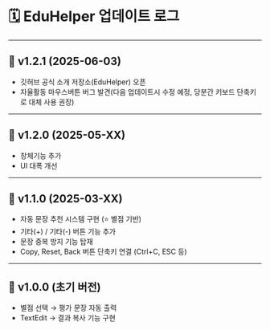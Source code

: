 # 🗓️ EduHelper 업데이트 로그

---

## 📌 v1.2.1 (2025-06-03)
- 깃허브 공식 소개 저장소(EduHelper) 오픈
- 자율활동 마우스버튼 버그 발견(다음 업데이트시 수정 예정, 당분간 키보드 단축키로 대체 사용 권장)

---

## 📌 v1.2.0 (2025-05-XX)
- 창체기능 추가
- UI 대폭 개선

---

## 📌 v1.1.0 (2025-03-XX)
- 자동 문장 추천 시스템 구현 (⭐ 별점 기반)
- 기타(+) / 기타(-) 버튼 기능 추가
- 문장 중복 방지 기능 탑재
- Copy, Reset, Back 버튼 단축키 연결 (Ctrl+C, ESC 등)

---

## 📌 v1.0.0 (초기 버전)
- 별점 선택 → 평가 문장 자동 출력
- TextEdit → 결과 복사 기능 구현
